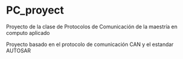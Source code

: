 # PC_proyect
Proyecto de la clase de Protocolos de Comunicación de la maestría en computo aplicado

Proyecto basado en el protocolo de comunicación CAN y el estandar AUTOSAR
